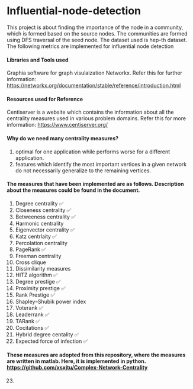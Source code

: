 # Influential-node-detection

This project is about finding the importance of the node in a community, which is formed based on the source nodes. The communities are formed using DFS traversal of the seed node. The dataset used is hep-th dataset. The following metrics are implemented for influential node detection

#### Libraries and Tools used
Graphia software for graph visulaization
Networkx. Refer this for further information: https://networkx.org/documentation/stable/reference/introduction.html

#### Resources used for Reference
Centiserver is a website which contains the information about all the centrality measures used in various problem domains. Refer this for more information: https://www.centiserver.org/

#### Why do we need many centrality measures?

1. optimal for one application while performs worse for a different application.
2. features which identify the most important vertices in a given network do not necessarily generalize to the remaining vertices.

#### The measures that have been implemented are as follows. Description about the measures could be found in the document.

1. Degree centrality ✅
2. Closeness centrality ✅
3. Betweeness centrality ✅
4. Harmonic centrality
5. Eigenvector centrality ✅
6. Katz centrlaity ✅
7. Percolation centrality
8. PageRank ✅
9. Freeman centrality
10. Cross clique
11. Dissimilarity measures
12. HITZ algorithm ✅
13. Degree prestige ✅
14. Proximity prestige ✅
15. Rank Prestige ✅
16. Shapley–Shubik power index
17. Voterank ✅
18. Leaderrank ✅
19. TARank ✅
20. Cocitations ✅
21. Hybrid degree centality ✅
22. Expected force of infection ✅

####  These measures are adopted from this repository, where the measures are written in matlab. Here, it is implemented in python. https://github.com/xsxjtu/Complex-Network-Centrality
23. 
